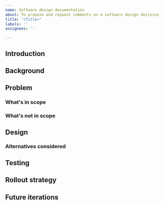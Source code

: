 ```yaml
---
name: Software design documentation
about: To propose and request comments on a software design decision
title: "<Title>"
labels: ''
assignees: ''

---
```


## Introduction
<!-- A high-level, short overview of the problem(s) you are designing a solution for. -->

## Background
<!-- Provide the reader with the context surrounding the problem(s) you are trying to solve. -->

## Problem
<!-- Be as concrete as you can about: -->

### What's in scope

### What's not in scope

## Design
<!-- Explain your design to the solution here. Diagrams could help. -->

### Alternatives considered
<!-- Explain the trade off between different alternatives to your solution. -->

## Testing
<!-- Explain the testing strategies to verify your design correctness (if possible). -->

## Rollout strategy
<!-- Is the change backward compatible? If not, what is the migration strategy? -->

## Future iterations
<!-- Will there be future iterations of this design? -->
